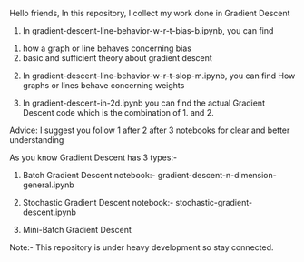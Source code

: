 Hello friends,
In this repository, I collect my work done in Gradient Descent

1. In gradient-descent-line-behavior-w-r-t-bias-b.ipynb, you can find 
1) how a graph or line behaves concerning bias
2) basic and sufficient theory about gradient descent

2. In gradient-descent-line-behavior-w-r-t-slop-m.ipynb, you can find How graphs or lines behave concerning weights

3. In gradient-descent-in-2d.ipynb you can find the actual Gradient Descent code which is the combination of 1. and 2.

Advice: I suggest you follow 1 after 2 after 3 notebooks for clear and better understanding

As you know Gradient Descent has 3 types:-
1. Batch Gradient Descent
notebook:- gradient-descent-n-dimension-general.ipynb
   
3. Stochastic Gradient Descent
notebook:- stochastic-gradient-descent.ipynb

5. Mini-Batch Gradient Descent

Note:- This repository is under heavy development so stay connected.
